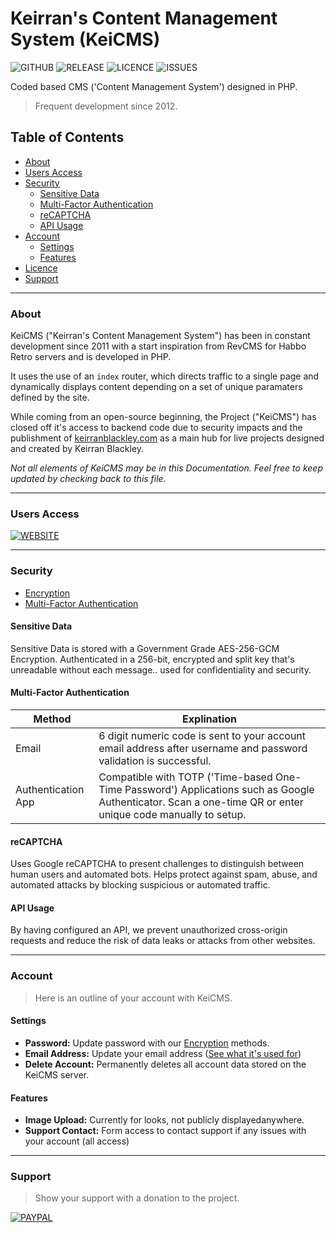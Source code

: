 # Keirran's Content Management System (KeiCMS)
![GITHUB](https://img.shields.io/badge/GitHub-100000?style=for-the-badge&logo=github&logoColor=white)
![RELEASE](https://img.shields.io/github/v/release/KeiBlackley/KeiCMS) ![LICENCE](https://img.shields.io/github/license/KeiBlackley/KeiCMS.svg) ![ISSUES](https://img.shields.io/github/issues/KeiBlackley/KeiCMS.svg)

Coded based CMS ('Content Management System') designed in PHP.
> Frequent development since 2012.

## Table of Contents
- [About](#about)
- [Users Access](https://keirranblackley.com)
- [Security](#security)
	- [Sensitive Data](#sensitive-data)
	- [Multi-Factor Authentication](multi-factor-authentication)
	- [reCAPTCHA](#recaptcha)
	- [API Usage](#api-usage)
- [Account](#account)
	- [Settings](#settings)
	- [Features](#features)
- [Licence](./LICENCE)
- [Support](#support)

<hr/>

### About
KeiCMS ("Keirran's Content Management System") has been in constant development since 2011 with a start inspiration from RevCMS for Habbo Retro servers and is developed in PHP.

It uses the use of an `index` router, which directs traffic to a single page and dynamically displays content depending on a set of unique paramaters defined by the site.

While coming from an open-source beginning, the Project ("KeiCMS") has closed off it's access to backend code due to security impacts and the publishment of [keirranblackley.com](keirranblackley.com) as a main hub for live projects designed and created by Keirran Blackley.

*Not all elements of KeiCMS may be in this Documentation. Feel free to keep updated by checking back to this file.*

<hr/>

### Users Access
[![WEBSITE](https://img.shields.io/badge/website-000000?style=for-the-badge&logo=About.me&logoColor=white)](https://keirranblackley.com)

<hr/>

### Security
- [Encryption](#encryption)
- [Multi-Factor Authentication](#multi-factor-authentication)

#### Sensitive Data
Sensitive Data is stored with a Government Grade AES-256-GCM Encryption. Authenticated in a 256-bit, encrypted and split key that's unreadable without each message.. used for confidentiality and security.

#### Multi-Factor Authentication
| Method | Explination |
| ------ | ----------- |
| Email  | 6 digit numeric code is sent to your account email address after username and password validation is successful. |
| Authentication App | Compatible with TOTP ('Time-based One-Time Password') Applications such as Google Authenticator. Scan a one-time QR or enter unique code manually to setup. |

#### reCAPTCHA
Uses Google reCAPTCHA to present challenges to distinguish between human users and automated bots. Helps protect against spam, abuse, and automated attacks by blocking suspicious or automated traffic.

#### API Usage
By having configured an API, we prevent unauthorized cross-origin requests and reduce the risk of data leaks or attacks from other websites.

<hr/>

### Account
> Here is an outline of your account with KeiCMS.

#### Settings
- **Password:** Update password with our [Encryption](#encryption) methods.
- **Email Address:** Update your email address ([See what it's used for](#email))
- **Delete Account:** Permanently deletes all account data stored on the KeiCMS server.

#### Features
- **Image Upload:** Currently for looks, not publicly displayedanywhere.
- **Support Contact:** Form access to contact support if any issues with your account (all access)

<hr/>

### Support
> Show your support with a donation to the project.

[![PAYPAL](https://img.shields.io/badge/PayPal-00457C?style=for-the-badge&logo=paypal&logoColor=white)](https://paypal.me/KeiBlackley)









